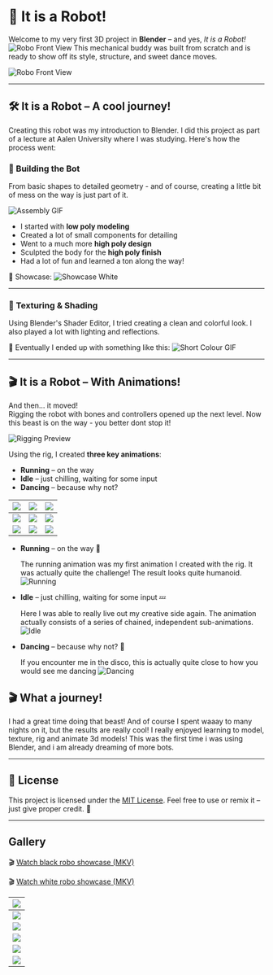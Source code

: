 # 🤖 It is a Robot!
Welcome to my very first 3D project in **Blender** – and yes, *It is a Robot!*  
![Robo Front View](media/img/Robo_Black_Head_Front_View.png)
This mechanical buddy was built from scratch and is ready to show off its style, structure, and sweet dance moves.

![Robo Front View](media/img/Robo_Colour_Full_Front_View_Lighting.png)

---

## 🛠️ It is a Robot – A cool journey!

Creating this robot was my introduction to Blender. I did this project as part of a lecture at Aalen University
where I was studying. Here's how the process went:

### 🧩 Building the Bot
From basic shapes to detailed geometry - and of course, creating a little bit of mess on the way is just part of it.

![Assembly GIF](media/gifs/Blender_Robo_SingleParts.gif)

- I started with **low poly modeling**
- Created a lot of small components for detailing
- Went to a much more **high poly design**
- Sculpted the body for the **high poly finish**
- Had a lot of fun and learned a ton along the way!

🎥 Showcase:
![Showcase White](media/gifs/Robo_Showcase_White.gif)

---

### 🎨 Texturing & Shading

Using Blender's Shader Editor, I tried creating a clean and colorful look.
I also played a lot with lighting and reflections.

📸 Eventually I ended up with something like this:
![Short Colour GIF](media/gifs/Robo_Short_Showcase_Colour.gif)

---

## 🎬 It is a Robot – With Animations!

And then... it moved!  
Rigging the robot with bones and controllers opened up the next level.
Now this beast is on the way - you better dont stop it!

![Rigging Preview](media/gifs/Blender_Robo_White.gif)

Using the rig, I created **three key animations**:

- **Running** – on the way
- **Idle** – just chilling, waiting for some input
- **Dancing** – because why not?

| ![](media/gifs/idle/Robo_Idle_Colour_Front_View.gif)       | ![](media/gifs/walk/Robo_Walking_Black_Grid_Front_View.gif) | ![](media/gifs/idle/Robo_Idle_White_Front_View.gif)        |
|------------------------------------------------------------|-------------------------------------------------------------|------------------------------------------------------------|
| ![](media/gifs/walk/Robo_Walking_White_Front_View.gif)     | ![](media/gifs/idle/Robo_Idle_White_Front_View.gif)         | ![](media/gifs/dance/Robo_Dance_White_Grid_Front_View.gif) |
| ![](media/gifs/dance/Robo_Dance_Black_Grid_Front_View.gif) | ![](media/gifs/dance/Robo_Dance_Color_Front_View.gif)       | ![](media/gifs/walk/Robo_Walking_White_Top_View.gif)       |

- **Running** – on the way 🏃

   The running animation was my first animation I created with the rig. It was actually quite the challenge! The result looks quite humanoid.
  ![Running](media/gifs/walk/Robo_Walking_Black_Grid_Front_View.gif)

- **Idle** – just chilling, waiting for some input 💤

  Here I was able to really live out my creative side again. The animation actually consists of a series of chained, independent sub-animations.
  ![Idle](media/gifs/idle/Robo_Idle_Colour_Front_View.gif)
- **Dancing** – because why not? 🕺

   If you encounter me in the disco, this is actually quite close to how you would see me dancing
  ![Dancing](media/gifs/dance/Robo_Dance_Black_Grid_Front_View.gif)

## 🎬 What a journey!

I had a great time doing that beast! And of course I spent waaay to many nights on it, but the results are really cool!
I really enjoyed learning to model, texture, rig and animate 3d models! This was the first time i was using Blender, and i am already dreaming of more bots.

---

## 📜 License

This project is licensed under the [MIT License](LICENSE).
Feel free to use or remix it – just give proper credit. 🤝

---

## Gallery

🎬 [Watch black robo showcase (MKV)](media/video/Robo_Showcase_Black.mkv)

🎬 [Watch white robo showcase (MKV)](media/video/Robo_Showcase_White.mkv)

| ![](media/img/Robo_Colour_Full_Front_View_Lighting_2.png) |
|------------------------------------------------------------------|
| ![](media/img/Robo_Grey_Full_Front_View.png)              |
| ![](media/img/Robo_Silver_Full_Front_View.png)                |
| ![](media/img/Robo_Grey_Top_Back_View.png)            |
| ![](media/img/Robo_Colour_Full_Front_View_Bones.png)  |
| ![](media/img/Robo_Black_Full_Front_View.png)         |